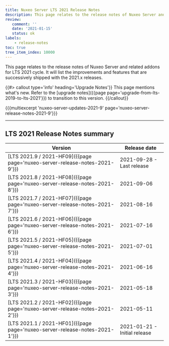 ```yaml
---
title: Nuxeo Server LTS 2021 Release Notes
description: This page relates to the release notes of Nuxeo Server and related addons for the 2021 cycle.
review:
   comment: ''
   date: '2021-01-15'
   status: ok
labels:
    - release-notes
toc: true
tree_item_index: 10000
---
```


This page relates to the release notes of Nuxeo Server and related addons for LTS 2021 cycle. It will list the improvements and features that are successively shipped with the 2021.x releases.


{{#> callout type='info' heading='Upgrade Notes'}}
This page mentions what's new. Refer to the [upgrade notes]({{page page='upgrade-from-lts-2019-to-lts-2021'}}) to transition to this version.
{{/callout}}

{{{multiexcerpt 'nuxeo-server-updates-2021-9' page='nuxeo-server-release-notes-2021-9'}}}

---

## LTS 2021 Release Notes summary

| Version                                                                       | Release date                                                               |
| ----------------------------------------------------------------------------- | -------------------------------------------------------------------------- |
| [LTS 2021.9 / 2021-HF09]({{page page='nuxeo-server-release-notes-2021-9'}}) | 2021-09-28 - Last release                                                  |
| [LTS 2021.8 / 2021-HF08]({{page page='nuxeo-server-release-notes-2021-8'}}) | 2021-09-06                                                                 |
| [LTS 2021.7 / 2021-HF07]({{page page='nuxeo-server-release-notes-2021-7'}}) | 2021-08-16                                                                 |
| [LTS 2021.6 / 2021-HF06]({{page page='nuxeo-server-release-notes-2021-6'}}) | 2021-07-16                                                                 |
| [LTS 2021.5 / 2021-HF05]({{page page='nuxeo-server-release-notes-2021-5'}}) | 2021-07-01                                                                 |
| [LTS 2021.4 / 2021-HF04]({{page page='nuxeo-server-release-notes-2021-4'}}) | 2021-06-16                                                                 |
| [LTS 2021.3 / 2021-HF03]({{page page='nuxeo-server-release-notes-2021-3'}}) | 2021-05-18                                                                 |
| [LTS 2021.2 / 2021-HF02]({{page page='nuxeo-server-release-notes-2021-2'}}) | 2021-05-11                                                                 |
| [LTS 2021.1 / 2021-HF01]({{page page='nuxeo-server-release-notes-2021-1'}}) | 2021-01-21 - Initial release                                               |

